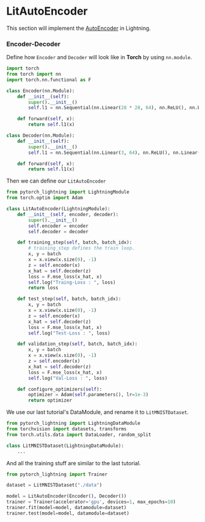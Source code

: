# LitAutoEncoder

This section will implement the [AutoEncoder](https://en.wikipedia.org/wiki/Autoencoder) in Lightning.

### Encoder-Decoder

Define how `Encoder` and `Decoder` will look like in **Torch** by using `nn.module`.

```python
import torch
from torch import nn
import torch.nn.functional as F

class Encoder(nn.Module):
    def __init__(self):
        super().__init__()
        self.l1 = nn.Sequential(nn.Linear(28 * 28, 64), nn.ReLU(), nn.Linear(64, 3))

    def forward(self, x):
        return self.l1(x)

class Decoder(nn.Module):
    def __init__(self):
        super().__init__()
        self.l1 = nn.Sequential(nn.Linear(3, 64), nn.ReLU(), nn.Linear(64, 28 * 28))

    def forward(self, x):
        return self.l1(x)
```

Then we can define our `LitAutoEncoder`

```python
from pytorch_lightning import LightningModule
from torch.optim import Adam

class LitAutoEncoder(LightningModule):
    def __init__(self, encoder, decoder):
        super().__init__()
        self.encoder = encoder
        self.decoder = decoder

    def training_step(self, batch, batch_idx):
        # training_step defines the train loop.
        x, y = batch
        x = x.view(x.size(0), -1)
        z = self.encoder(x)
        x_hat = self.decoder(z)
        loss = F.mse_loss(x_hat, x)
        self.log("Traing-Loss : ", loss)
        return loss

    def test_step(self, batch, batch_idx):
        x, y = batch
        x = x.view(x.size(0), -1)
        z = self.encoder(x)
        x_hat = self.decoder(z)
        loss = F.mse_loss(x_hat, x)
        self.log("Test-Loss : ", loss)

    def validation_step(self, batch, batch_idx):
        x, y = batch
        x = x.view(x.size(0), -1)
        z = self.encoder(x)
        x_hat = self.decoder(z)
        loss = F.mse_loss(x_hat, x)
        self.log("Val-Loss : ", loss)

    def configure_optimizers(self):
        optimizer = Adam(self.parameters(), lr=1e-3)
        return optimizer
```

We use our last tutorial's DataModule, and rename it to `LitMNISTDataset`.

```python
from pytorch_lightning import LightningDataModule
from torchvision import datasets, transforms
from torch.utils.data import DataLoader, random_split

class LitMNISTDataset(LightningDataModule):
    ...
```

And all the training stuff are similar to the last tutorial.
```python
from pytorch_lightning import Trainer

dataset = LitMNISTDataset("./data")

model = LitAutoEncoder(Encoder(), Decoder())
trainer = Trainer(accelerator='gpu', devices=1, max_epochs=10)
trainer.fit(model=model, datamodule=dataset)
trainer.test(model=model, datamodule=dataset)
```